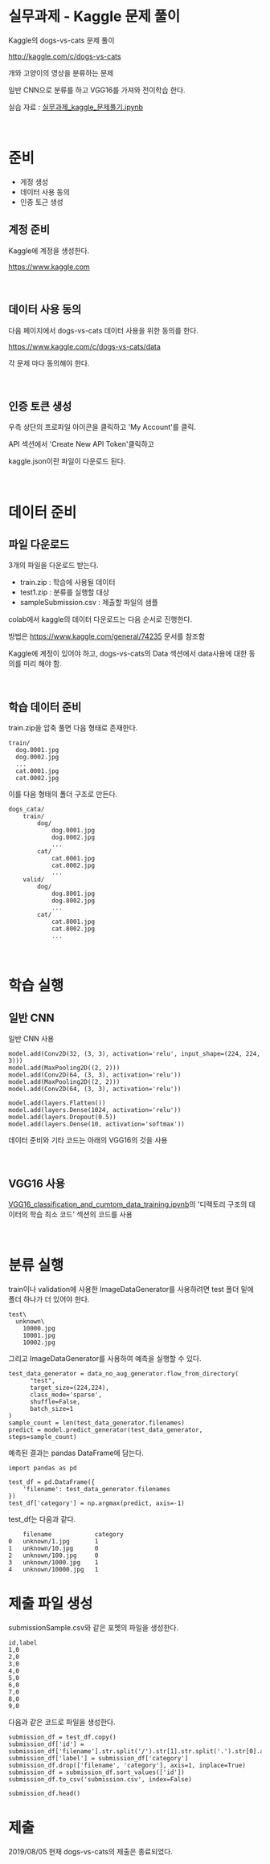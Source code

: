 # 실무과제 - Kaggle 문제 풀이

Kaggle의 dogs-vs-cats 문제 풀이

http://kaggle.com/c/dogs-vs-cats

개와 고양이의 영상을 분류하는 문제

일반 CNN으로 분류를 하고 VGG16를 가져와 전이학습 한다.

실습 자료 : [실무과제_kaggle_문제풀기.ipynb](deep_learning/실무과제_kaggle_문제풀기.ipynb)

<br>


# 준비

- 게정 생성
- 데이터 사용 동의
- 인증 토근 생성

## 계정 준비

Kaggle에 계정을 생성한다.

https://www.kaggle.com

<br>


## 데이터 사용 동의

다음 페이지에서 dogs-vs-cats 데이터 사용을 위한 동의를 한다.

https://www.kaggle.com/c/dogs-vs-cats/data

각 문제 마다 동의해야 한다.

<br>


## 인증 토큰 생성

우측 상단의 프로파일 아이콘을 클릭하고 'My Account'를 클릭.

API 섹션에서 'Create New API Token'클릭하고

kaggle.json이란 파일이 다운로드 된다.

<br>


# 데이터 준비

## 파일 다운로드
3개의 파일을 다운로드 받는다.

- train.zip : 학습에 사용될 데이터
- test1.zip : 분류를 실행할 대상
- sampleSubmission.csv : 제출할 파일의 샘플

colab에서 kaggle의 데이터 다운로드는 다음 순서로 진행한다.

방법은 https://www.kaggle.com/general/74235 문서를 참조함



Kaggle에 계정이 있어야 하고, dogs-vs-cats의 Data 섹션에서 data사용에 대한 동의를 미리 해야 함.


<br>


## 학습 데이터 준비
train.zip을 압축 풀면 다음 형태로 존재한다.
```
train/
  dog.0001.jpg
  dog.0002.jpg
  ...
  cat.0001.jpg
  cat.0002.jpg
```

이를 다음 형태의 폴더 구조로 만든다.
```
dogs_cata/
    train/
        dog/
            dog.0001.jpg
            dog.0002.jpg
            ...
        cat/
            cat.0001.jpg
            cat.0002.jpg
            ...
    valid/
        dog/
            dog.8001.jpg
            dog.8002.jpg
            ...
        cat/
            cat.8001.jpg
            cat.8002.jpg
            ...

```

<br>


# 학습 실행

## 일반 CNN

일반 CNN 사용
```
model.add(Conv2D(32, (3, 3), activation='relu', input_shape=(224, 224, 3)))
model.add(MaxPooling2D((2, 2)))
model.add(Conv2D(64, (3, 3), activation='relu'))
model.add(MaxPooling2D((2, 2)))
model.add(Conv2D(64, (3, 3), activation='relu'))

model.add(layers.Flatten())
model.add(layers.Dense(1024, activation='relu'))
model.add(layers.Dropout(0.5))
model.add(layers.Dense(10, activation='softmax'))
```

데이터 준비와 기타 코드는 아래의 VGG16의 것을 사용

<br>


## VGG16 사용

[VGG16_classification_and_cumtom_data_training.ipynb](deep_learning/VGG16_classification_and_cumtom_data_training.ipynb)의
'디렉토리 구조의 데이터의 학습 최소 코드' 섹션의 코드를 사용

<br>

# 분류 실행

train이나 validation에 사용한 ImageDataGenerator를 사용하려면
test 폴더 밑에 폴더 하나가 더 있어야 한다.

```
test\
  unknown\
    10000.jpg
    10001.jpg
    10002.jpg
```

그리고 ImageDataGenerator를 사용하여 예측을 실행할 수 있다.
```
test_data_generator = data_no_aug_generator.flow_from_directory(
      "test",
      target_size=(224,224),
      class_mode='sparse',
      shuffle=False,
      batch_size=1
)
sample_count = len(test_data_generator.filenames)
predict = model.predict_generator(test_data_generator, steps=sample_count)
```

예측된 결과는 pandas DataFrame에 담는다.
```
import pandas as pd

test_df = pd.DataFrame({
    'filename': test_data_generator.filenames
})
test_df['category'] = np.argmax(predict, axis=-1)
```

test_df는 다음과 같다.
```
	filename	        category
0	unknown/1.jpg	    1
1	unknown/10.jpg	    0
2	unknown/100.jpg	    0
3	unknown/1000.jpg	1
4	unknown/10000.jpg	1
```

# 제출 파일 생성

submissionSample.csv와 같은 포멧의 파일을 생성한다.
```
id,label
1,0
2,0
3,0
4,0
5,0
6,0
7,0
8,0
9,0
```

다음과 같은 코드로 파일을 생성한다.
```
submission_df = test_df.copy()
submission_df['id'] = submission_df['filename'].str.split('/').str[1].str.split('.').str[0].astype(int)
submission_df['label'] = submission_df['category']
submission_df.drop(['filename', 'category'], axis=1, inplace=True)
submission_df = submission_df.sort_values(['id'])
submission_df.to_csv('submission.csv', index=False)

submission_df.head()
```


# 제출

2019/08/05 현재 dogs-vs-cats의 제출은 종료되었다.

